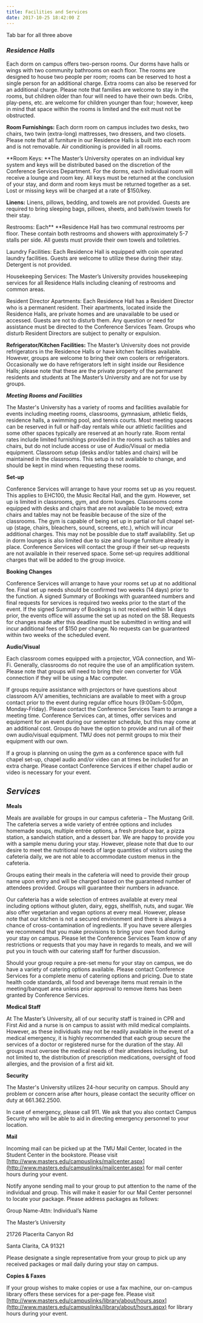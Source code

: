 ```yaml
---
title: Facilities and Services
date: 2017-10-25 18:42:00 Z
---
```


Tab bar for all three above

### *Residence Halls*

Each dorm on campus offers two-person rooms. Our dorms have halls or wings with two community bathrooms on each floor. The rooms are designed to house two people per room; rooms can be reserved to host a single person for an additional charge. Extra rooms can also be reserved for an additional charge. Please note that families are welcome to stay in the rooms, but children older than four will need to have their own beds. Cribs, play-pens, etc. are welcome for children younger than four; however, keep in mind that space within the rooms is limited and the exit must not be obstructed.

**Room Furnishings:** Each dorm room on campus includes two desks, two chairs, two twin (extra-long) mattresses, two dressers, and two closets. Please note that all furniture in our Residence Halls is built into each room and is not removable. Air conditioning is provided in all rooms.

\*\*Room Keys: \*\*The Master’s University operates on an individual key system and keys will be distributed based on the discretion of the Conference Services Department. For the dorms, each individual room will receive a lounge and room key. All keys must be returned at the conclusion of your stay, and dorm and room keys must be returned together as a set. Lost or missing keys will be charged at a rate of $150/key.

**Linens:** Linens, pillows, bedding, and towels are not provided. Guests are required to bring sleeping bags, pillows, sheets, and bath/swim towels for their stay.

Restrooms: Each** **Residence Hall has two communal restrooms per floor. These contain both restrooms and showers with approximately 5-7 stalls per side. All guests must provide their own towels and toiletries.

Laundry Facilities: Each  Residence Hall is equipped with coin operated laundry facilities. Guests are welcome to utilize these during their stay. Detergent is not provided.

Housekeeping Services:  The Master’s University provides housekeeping services for all Residence Halls including cleaning of restrooms and common areas.

Resident Director Apartments: Each Residence Hall has a Resident Director who is a permanent resident. Their apartments, located inside the Residence Halls, are private homes and are unavailable to be used or accessed. Guests are not to disturb them. Any question or need for assistance must be directed to the Conference Services Team. Groups who disturb Resident Directors are subject to penalty or expulsion.

**Refrigerator/Kitchen Facilities:** The Master’s University does not provide refrigerators in the Residence Halls or have kitchen facilities available. However, groups are welcome to bring their own coolers or refrigerators. Occasionally we do have refrigerators left in sight inside our Residence Halls; please note that these are the private property of the permanent residents and students at The Master’s University and are not for use by groups.

***Meeting Rooms and Facilities***

The Master's University has a variety of rooms and facilities available for events including meeting rooms, classrooms, gymnasium, athletic fields, residence halls, a swimming pool, and tennis courts. Most meeting spaces can be reserved in full or half-day rentals while our athletic facilities and some other spaces typically are reserved at an hourly rate. Room rental rates include limited furnishings provided in the rooms such as tables and chairs, but do not include access or use of Audio/Visual or media equipment. Classroom setup (desks and/or tables and chairs) will be maintained in the classrooms. This setup is not available to change, and should be kept in mind when requesting these rooms.

**Set-up**

Conference Services will arrange to have your rooms set up as you request. This applies to EHC100, the Music Recital Hall, and the gym. However, set up is limited in classrooms, gym, and dorm lounges. Classrooms come equipped with desks and chairs that are not available to be moved; extra chairs and tables may not be feasible because of the size of the classrooms. The gym is capable of being set up in partial or full chapel set-up (stage, chairs, bleachers, sound, screens, etc.), which will incur additional charges. This may not be possible due to staff availability. Set up in dorm lounges is also limited due to size and lounge furniture already in place. Conference Services will contact the group if their set-up requests are not available in their reserved space. Some set-up requires additional charges that will be added to the group invoice.

**Booking Changes**

Conference Services will arrange to have your rooms set up at no additional fee. Final set up needs should be confirmed two weeks (14 days) prior to the function. A signed Summary of Bookings with guaranteed numbers and final requests for services is required two weeks prior to the start of the event. If the signed Summary of Bookings is not received within 14 days prior, the events office will assume the set up as noted on the SB. Requests for changes made after this deadline must be submitted in writing and will incur additional fees of $150 per change. No requests can be guaranteed within two weeks of the scheduled event.

**Audio/Visual**

Each classroom comes equipped with a projector, VGA connection, and Wi-Fi. Generally, classrooms do not require the use of an amplification system. Please note that groups will need to bring their own converter for VGA connection if they will be using a Mac computer.

If groups require assistance with projectors or have questions about classroom A/V amenities, technicians are available to meet with a group contact prior to the event during regular office hours (9:00am-5:00pm, Monday-Friday). Please contact the Conference Services Team to arrange a meeting time. Conference Services can, at times, offer services and equipment for an event during our semester schedule, but this may come at an additional cost. Groups do have the option to provide and run all of their own audio/visual equipment. TMU does not permit groups to mix their equipment with our own.

If a group is planning on using the gym as a conference space with full chapel set-up, chapel audio and/or video can at times be included for an extra charge. Please contact Conference Services if either chapel audio or video is necessary for your event.

## *Services*

**Meals**

Meals are available for groups in our campus cafeteria – The Mustang Grill. The cafeteria serves a wide variety of entrée options and includes homemade soups, multiple entrée options, a fresh produce bar, a pizza station, a sandwich station, and a dessert bar. We are happy to provide you with a sample menu during your stay. However, please note that due to our desire to meet the nutritional needs of large quantities of visitors using the cafeteria daily, we are not able to accommodate custom menus in the cafeteria.

Groups eating their meals in the cafeteria will need to provide their group name upon entry and will be charged based on the guaranteed number of attendees provided. Groups will guarantee their numbers in advance.

Our cafeteria has a wide selection of entrees available at every meal including options without gluten, dairy, eggs, shellfish, nuts, and sugar. We also offer vegetarian and vegan options at every meal. However, please note that our kitchen is not a secured environment and there is always a chance of cross-contamination of ingredients. If you have severe allergies we recommend that you make provisions to bring your own food during your stay on campus. Please let the Conference Services Team know of any restrictions or requests that you may have in regards to meals, and we will put you in touch with our catering staff for further discussion.

Should your group require a pre-set menu for your stay on campus, we do have a variety of catering options available. Please contact Conference Services for a complete menu of catering options and pricing. Due to state health code standards, all food and beverage items must remain in the meeting/banquet area unless prior approval to remove items has been granted by Conference Services.

**Medical Staff**

At The Master’s University, all of our security staff is trained in CPR and First Aid and a nurse is on campus to assist with mild medical complaints. However, as these individuals may not be readily available in the event of a medical emergency, it is highly recommended that each group secure the services of a doctor or registered nurse for the duration of the stay. All groups must oversee the medical needs of their attendees including, but not limited to, the distribution of prescription medications, oversight of food allergies, and the provision of a first aid kit.

**Security**

The Master's University utilizes 24-hour security on campus. Should any problem or concern arise after hours, please contact the security officer on duty at 661.362.2500.

In case of emergency, please call 911. We ask that you also contact Campus Security who will be able to aid in directing emergency personnel to your location.

**Mail**

Incoming mail can be picked up at the TMU Mail Center, located in the Student Center in the bookstore. Please visit [http://www.masters.edu/campuslinks/mailcenter.aspx](http://www.masters.edu/campuslinks/mailcenter.aspx) for mail center hours during your event.

Notify anyone sending mail to your group to put attention to the name of the individual and group. This will make it easier for our Mail Center personnel to locate your package. Please address packages as follows:

Group Name-Attn: Individual’s Name

The Master’s University

21726 Placerita Canyon Rd

Santa Clarita, CA 91321

Please designate a single representative from your group to pick up any received packages or mail daily during your stay on campus.

**Copies & Faxes**

If your group wishes to make copies or use a fax machine, our on-campus library offers these services for a per-page fee. Please visit [http://www.masters.edu/campuslinks/library/about/hours.aspx](http://www.masters.edu/campuslinks/library/about/hours.aspx) for library hours during your event.
